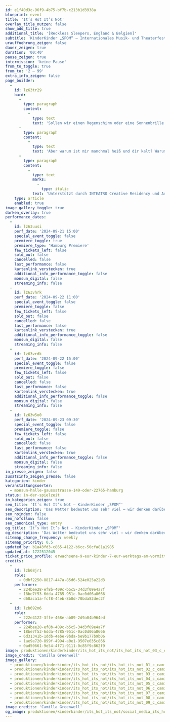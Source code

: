 ```yaml
---
id: e1f40d3c-96f9-4b75-bf7b-c213b1d3938a
blueprint: event
title: 'It’s Hot It’s Not'
overlay_title_nutzen: false
show_add_title: true
additional_title: '[Reckless Sleepers, England & Belgien]'
subtitle: 'KinderKinder „SPOM“ – Internationales Musik- und Theaterfestival'
urauffuehrung_zeigen: false
dauer_zeigen: true
duration: '00:40'
pause_zeigen: true
intermission: 'keine Pause'
from_to_toggle: true
from_to: '2 – 99'
extra_info_zeigen: false
page_builder:
  -
    id: lz63tr29
    bard:
      -
        type: paragraph
        content:
          -
            type: text
            text: 'Sollen wir einen Regenschirm oder eine Sonnenbrille mitnehmen? Das Wetter bedeutet uns allen sehr viel – wir denken darüber nach, schauen vor dem Ausflug in die Wetterapp oder sehen vom Fenster aus, was der Tag uns so bringen wird. Und wenn wir draußen sind, spüren wir es mit dem ganzen Körper.'
      -
        type: paragraph
        content:
          -
            type: text
            text: 'Aber warum ist mir manchmal heiß und dir kalt? Warum gibt es manchmal Pfützen und manchmal nicht? Wie kann es gleichzeitig sonnig und regnerisch sein? Und wenn es hier Sommer ist, warum ist es dort Winter?'
      -
        type: paragraph
        content:
          -
            type: text
            marks:
              -
                type: italic
            text: 'Unterstützt durch INTEATRO Creative Residency und Arts Council England'
    type: article
    enabled: true
image_gallery_toggle: true
darken_overlay: true
performance_dates:
  -
    id: lz63uusi
    perf_date: '2024-09-21 15:00'
    special_event_toggle: false
    premiere_toggle: true
    premiere_type: 'Hamburg Premiere'
    few_tickets_left: false
    sold_out: false
    cancelled: false
    last_performance: false
    kartenlink_verstecken: true
    additional_info_performance_toggle: false
    monsun_digital: false
    streaming_info: false
  -
    id: lz63vhrk
    perf_date: '2024-09-22 11:00'
    special_event_toggle: false
    premiere_toggle: false
    few_tickets_left: false
    sold_out: false
    cancelled: false
    last_performance: false
    kartenlink_verstecken: true
    additional_info_performance_toggle: false
    monsun_digital: false
    streaming_info: false
  -
    id: lz63vrdk
    perf_date: '2024-09-22 15:00'
    special_event_toggle: false
    premiere_toggle: false
    few_tickets_left: false
    sold_out: false
    cancelled: false
    last_performance: false
    kartenlink_verstecken: true
    additional_info_performance_toggle: false
    monsun_digital: false
    streaming_info: false
  -
    id: lz63w5o0
    perf_date: '2024-09-23 09:30'
    special_event_toggle: false
    premiere_toggle: false
    few_tickets_left: false
    sold_out: false
    cancelled: false
    last_performance: false
    kartenlink_verstecken: true
    additional_info_performance_toggle: false
    monsun_digital: false
    streaming_info: false
in_presse_zeigen: false
zusatsinfo_zeigen_presse: false
kategorien: kinder
veranstaltungsoerter:
  - monsun-halle-gaussstrasse-149-oder-22765-hamburg
status: in-der-spielzeit
in_kategorien_zeigen: true
seo_title: 'It’s Hot It’s Not – KinderKinder „SPOM“'
seo_description: 'Das Wetter bedeutet uns sehr viel – wir denken darüber nach, schauen vor dem Ausflug in die Wetterapp oder sehen vom Fenster aus, was der Tag so bringen wird.'
seo_noindex: false
seo_nofollow: false
seo_canonical_type: entry
og_title: 'It’s Hot It’s Not – KinderKinder „SPOM“'
og_description: 'Das Wetter bedeutet uns sehr viel – wir denken darüber nach, schauen vor dem Ausflug in die Wetterapp oder sehen vom Fenster aus, was der Tag so bringen wird.'
sitemap_change_frequency: weekly
sitemap_priority: 0.5
updated_by: b1a43fd3-c865-4122-b6cc-50cfa81a1985
updated_at: 1722512045
ticket_price_profile: erwachsene-9-eur-kinder-7-eur-werktags-am-vormittag-4-eur-fuer-alle
credits:
  -
    id: lzb68jr1
    role:
      - 0dbf2250-8817-447a-85d6-524e025a22d3
    performer:
      - 224bee28-ef8b-409c-b5c5-34d3f09e4a7f
      - 18be7f53-6dda-4785-951c-0ac0d06a8666
      - d68aca1a-fcf8-44eb-8b0d-70bda82dec2f
  -
    id: lzb692m6
    role:
      - 222e4122-3ffe-468e-ab89-2d9a04b964ed
    performer:
      - 224bee28-ef8b-409c-b5c5-34d3f09e4a7f
      - 18be7f53-6dda-4785-951c-0ac0d06a8666
      - 6d31341b-1ddb-4ebe-9bda-be9b177b9b06
      - 1ae9e720-899f-4994-a0e1-9507e035c866
      - 0ad50661-9e54-4f71-9111-0c85f9c862f9
image: produktionen/kinderkinder/its_hot_its_not/its_hot_its_not_03_c_camilla_greenwell.jpeg
image_credit: 'Camilla Greenwell'
image_gallery:
  - produktionen/kinderkinder/its_hot_its_not/its_hot_its_not_01_c_camilla_greenwell.jpeg
  - produktionen/kinderkinder/its_hot_its_not/its_hot_its_not_02_c_camilla_greenwell.jpeg
  - produktionen/kinderkinder/its_hot_its_not/its_hot_its_not_03_c_camilla_greenwell.jpeg
  - produktionen/kinderkinder/its_hot_its_not/its_hot_its_not_04_c_camilla_greenwell.jpeg
  - produktionen/kinderkinder/its_hot_its_not/its_hot_its_not_05_c_camilla_greenwell.jpeg
  - produktionen/kinderkinder/its_hot_its_not/its_hot_its_not_06_c_camilla_greenwell.jpeg
  - produktionen/kinderkinder/its_hot_its_not/its_hot_its_not_07_c_camilla_greenwell.jpeg
  - produktionen/kinderkinder/its_hot_its_not/its_hot_its_not_08_c_camilla_greenwell.jpeg
  - produktionen/kinderkinder/its_hot_its_not/its_hot_its_not_09_c_camilla_greenwell.jpeg
image_credits: 'Camilla Greenwell'
og_image: produktionen/kinderkinder/its_hot_its_not/social_media_its_hot_its_not_c_camilla_greenwell.jpeg
---
```

